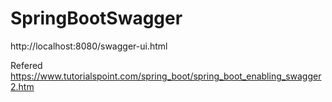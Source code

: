 # SpringBootSwagger
http://localhost:8080/swagger-ui.html


Refered https://www.tutorialspoint.com/spring_boot/spring_boot_enabling_swagger2.htm
